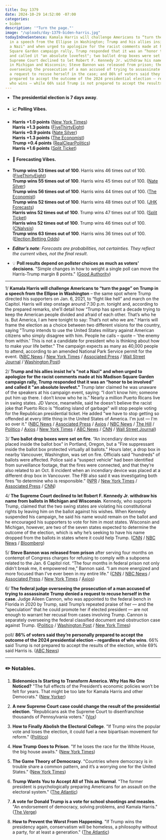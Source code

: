 ```yaml
---
title: Day 1379
date: 2024-10-29 14:52:00 -07:00
categories:
- biden
description: '"Turn the page."'
image: "/uploads/day-1379-biden-harris.jpg"
todayInOneSentence: Kamala Harris will challenge Americans to “turn the page” on Trump
  in a speech from the Ellipse in Washington; Trump and his allies insist he's "not
  a Nazi" and when urged to apologize for the racist comments made at his Madison
  Square Garden campaign rally, Trump responded that it was an “honor to be involved”
  and called it "an absolute lovefest"; two ballot drop boxes were set on fire; the
  Supreme Court declined to let Robert F. Kennedy Jr. withdraw his name from ballots
  in Michigan and Wisconsin; Steve Bannon was released from prison; the federal judge
  overseeing the prosecution of a man accused of trying to assassinate Trump denied
  a request to recuse herself in the case; and 86% of voters said they’re personally
  prepared to accept the outcome of the 2024 presidential election – regardless of
  who wins – while 66% said Trump is not prepared to accept the results of the election.
---
```


* **The presidential election is 7 days away**.
* #### 📈 Polling Vibes.
* **Harris +1.0 points** ([New York Times](https://www.nytimes.com/interactive/2024/us/elections/polls-president.html)) \
**Harris +1.3 points** ([FiveThirtyEight](https://projects.fivethirtyeight.com/polls/president-general/2024/national/)) \
**Harris +0.9 points** ([Nate Silver](https://www.natesilver.net/p/nate-silver-2024-president-election-polls-model)) \
**Harris +1.3 points** ([The Economist](https://www.economist.com/interactive/us-2024-election/trump-harris-polls)) \
**Trump +0.4 points** ([RealClearPolitics](https://www.realclearpolling.com/polls/president/general/2024/trump-vs-harris)) \
**Harris +1.6 points** ([Split Ticket](https://split-ticket.org/2024-presidential-polling-averages/))
* #### 🔮 Forecasting Vibes.
* **Trump wins 53 times out of 100**. Harris wins 46 times out of 100. ([FiveThirtyEight](https://projects.fivethirtyeight.com/2024-election-forecast/)) \
**Trump wins 55 times out of 100**. Harris wins 45 times out of 100. ([Nate Silver](https://www.natesilver.net/p/nate-silver-2024-president-election-polls-model)) \
**Trump wins 56 times out of 100**. Harris wins 44 times out of 100. ([The Economist](https://www.economist.com/interactive/us-2024-election/prediction-model/president/)) \
**Trump wins 52 times out of 100**. Harris wins 48 times out of 100. ([JHK Forecasts](https://projects.jhkforecasts.com/2024/president/#standard)) \
**Harris wins 52 times out of 100**. Trump wins 47 times out of 100. ([Split Ticket](https://split-ticket.org/2024-presidential-ratings/)) \
**Harris wins 52 times out of 100**. Trump wins 46 times out of 100. ([CNalysis](https://projects.cnalysis.com/23-24/president)) \
**Trump wins 63 times out of 100**. Harris wins 36 times out of 100. ([Election Betting Odds](https://www.electionbettingodds.com/)) 

* ***Editor’s note**: Forecasts are probabilities, not certainties. They reflect the current vibes, not the final result*. 

* 💡 **Poll results depend on pollster choices as much as voters’ decisions**. "Simple changes in how to weight a single poll can move the Harris-Trump margin 8 points." ([Good Authority](https://goodauthority.org/news/election-poll-vote2024-data-pollster-choices-weighting/))

--- 


1/ **Kamala Harris will challenge Americans to “turn the page” on Trump in a speech from the Ellipse in Washington** – the same spot where Trump directed his supporters on Jan. 6, 2021, to “fight like hell” and march on the Capitol. Harris will step onstage around 7:30 p.m. tonight and, according to the prepared remarks, she’ll detail how “Trump has spent a decade trying to keep the American people divided and afraid of each other. That’s who he is. But America, I am here tonight to say: That’s not who we are.” Harris will frame the election as a choice between two different visions for the country, saying "Trump intends to use the United States military against American citizens who simply disagree with him. People he calls – quote – 'the enemy from within.' This is not a candidate for president who is thinking about how to make your life better." The campaign expects as many as 40,000 people to attend, according to an amended National Park Service permit for the event. ([NBC News](https://www.nbcnews.com/politics/2024-election/harris-will-ask-voters-turn-page-trump-era-site-jan-6-speech-rcna177669) / [New York Times](https://www.nytimes.com/2024/10/29/us/politics/harris-speech-ellipse-trump.html) / [Associated Press](https://apnews.com/article/harris-trump-closing-argument-ellipse-washington-139a7b390dc30ceab85d9ac56fcc521d) / [Wall Street Journal](https://www.wsj.com/politics/elections/kamala-harris-ellipse-speech-democracy-election-2024-a0bf59c8) / [Washington Post](https://www.washingtonpost.com/elections/2024/10/29/2024-election-campaign-updates-harris-trump/))

2/ **Trump and his allies insist he's "not a Nazi" and when urged to apologize for the racist comments made at his Madison Square Garden campaign rally, Trump responded that it was an “honor to be involved” and called it "an absolute lovefest."** Trump later claimed he was unaware of the speakers at his campaign event, saying: “I don’t know him; someone put him up there. I don’t know who he is.” Nearly a million Puerto Ricans live in swing states. JD Vance, meanwhile, said he doesn't believe the racist joke that Puerto Rico is "floating island of garbage" will stop people voting for the Republican presidential ticket. He added "we have to stop getting so offended at every little thing in the United States of America. I'm just — I'm so over it." ([NBC News](https://www.nbcnews.com/politics/2024-election/trump-allies-insist-s-not-nazi-rcna177774) / [Associated Press](https://apnews.com/article/trump-harris-lovefest-rally-puerto-rico-6e079e7894a7e1db5dd4be76cccb452a) / [Axios](https://www.axios.com/2024/10/29/jd-vance-peurto-rico-racist-joke-trump-rally) / [NBC News](https://www.nbcnews.com/politics/2024-election/vance-racist-jokes-trump-rally-stop-getting-offended-rcna177711) / [The Hill](https://thehill.com/homenews/campaign/4959053-trump-hinchcliffe-puerto-rico-controversy/) / [Politico](https://www.politico.com/live-updates/2024/10/28/2024-elections-live-coverage-updates-analysis/puerto-rico-donald-trump-swing-states-00185816) / [Axios](https://www.axios.com/2024/10/29/trump-comment-puerto-rico-rally-tony-hinchcliffe) / [New York Times](https://www.nytimes.com/live/2024/10/29/us/harris-trump-election) / [ABC News](https://abcnews.go.com/Politics/trump-hits-harris-ahead-closing-argument-speech-ellipse/story?id=115256721) / [CNN](https://www.cnn.com/politics/live-news/trump-harris-election-10-29-24) / [Wall Street Journal](https://www.wsj.com/livecoverage/harris-trump-election-10-29-24))

3/ **Two ballot drop boxes were set on fire**. “An incendiary device was placed inside the ballot box" in Portland, Oregon, but a "Fire suppressant inside the ballot box protected virtually all ballots." Hours later, a drop box in nearby Vancouver, Washington, was set on fire. Officials said "hundreds" of ballots were affected. Police said a “suspect vehicle” had been identified from surveillance footage, that the fires were connected, and that they’re also related to an Oct. 8 incident when an incendiary device was placed at a different drop box in Vancouver. The FBI also said it was investigating both fires “to determine who is responsible.” ([NPR](https://www.npr.org/2024/10/28/nx-s1-5168404/oregon-washington-arizona-ballots-drop-boxes-fires) / [New York Times](https://www.nytimes.com/2024/10/28/us/politics/ballot-box-fires-oregon-washington.html) / [Associated Press](https://apnews.com/article/ballot-drop-boxes-explainer-2024-portland-vancouver-ff3023c566fcc0282eb8ee84de297bf9) / [CNN](https://www.cnn.com/2024/10/28/us/ballot-box-fires-oregon-washington/))

4/ **The Supreme Court declined to let Robert F. Kennedy Jr. withdraw his name from ballots in Michigan and Wisconsin**. Kennedy, who supports Trump, claimed that the two swing states are violating his constitutional rights by leaving him on the ballot against his wishes. When Kennedy suspended his campaign, he said his name would remain on the ballot and he encouraged his supporters to vote for him in most states. Wisconsin and Michigan, however, are two of the seven states expected to determine the outcome of the election, which is why he’s seeking to have his name dropped from the ballots in states where it could help Trump. ([CNN](https://www.cnn.com/2024/10/29/politics/rfk-jr-supreme-court-wisconsin-michigan) / [NBC News](https://www.bloomberg.com/news/articles/2024-10-29/supreme-court-refuses-to-remove-rfk-jr-from-swing-state-ballots) / [Bloomberg](https://www.bloomberg.com/news/articles/2024-10-29/supreme-court-refuses-to-remove-rfk-jr-from-swing-state-ballots))
 
5/ **Steve Bannon was released from prison** after serving four months on contempt of Congress charges for refusing to comply with a subpoena related to the Jan. 6 Capitol riot. “The four months in federal prison not only didn’t break me, it empowered me,” Bannon said. “I am more energized and more focused than I’ve ever been in my entire life.” ([CNN](https://www.cnn.com/2024/10/29/politics/steve-bannon-released-prison/) / [NBC News](https://www.nbcnews.com/politics/justice-department/steve-bannon-released-prison-serving-contempt-congress-sentence-rcna177692) / [Associated Press](https://apnews.com/article/steve-bannon-prison-release-56f2f7a17ae2273a29a0829234f56fae) / [New York Times](https://www.nytimes.com/2024/10/29/us/steve-bannon-prison-release.html) / [Axios](https://www.axios.com/2024/10/29/steve-bannon-released-prison-trump-election))

6/ **The federal judge overseeing the prosecution of a man accused of trying to assassinate Trump denied a request to recuse herself in the case**. Judge Aileen Cannon, who was appointed to the federal bench in Florida in 2020 by Trump, said Trump’s repeated praise of her — and the “speculation” that he could promote her if elected president — are not enough to warrant her recusal from cases involving Trump. Cannon is separately overseeing the federal classified document and obstruction case against Trump. ([Politico](https://www.politico.com/news/2024/10/29/aileen-cannon-trump-recusal-00186054) / [Washington Post](https://www.washingtonpost.com/national-security/2024/10/29/judge-cannon-recusal-trump-assassination-attempt/) / [New York Times](https://www.nytimes.com/2024/10/29/us/politics/judge-aileen-cannon-trump-assassination.html))

poll/ **86% of voters said they’re personally prepared to accept the outcome of the 2024 presidential election – regardless of who wins**. 66% said Trump is not prepared to accept the results of the election, while 69% said Harris is. ([ABC News](https://abcnews.go.com/Politics/voters-ready-accept-election-results-doubt-trump-poll/story?id=115083971))


---

### ✏️ Notables.

1. **Bidenomics Is Starting to Transform America. Why Has No One Noticed?** "The full effects of the President’s economic policies won’t be felt for years. That might be too late for Kamala Harris and other Democrats." ([New Yorker](https://www.newyorker.com/magazine/2024/11/04/bidenomics-is-starting-to-transform-america-why-has-no-one-noticed))

2. **A new Supreme Court case could change the result of the presidential election**. "Republicans ask the Supreme Court to disenfranchise thousands of Pennsylvania voters." ([Vox](https://www.vox.com/scotus/380170/supreme-court-pennsylvania-election-republican-genser))

3. **How to Finally Abolish the Electoral College**. "If Trump wins the popular vote and loses the election, it could fuel a new bipartisan movement for reform." ([Politico](https://www.politico.com/news/magazine/2024/10/29/trump-election-loss-electoral-college-column-00185866))

4. **How Trump Goes to Prison**. "If he loses the race for the White House, the big house awaits." ([New York Times](https://nymag.com/intelligencer/article/trump-prison-election.html))

5. **The Game Theory of Democracy**. "Countries where democracy is in trouble share a common pattern, and it’s a worrying one for the United States." ([New York Times](https://www.nytimes.com/2024/10/29/magazine/democracy-elections-game.html))

6. **Trump Wants You to Accept All of This as Normal**. "The former president is psychologically preparing Americans for an assault on the electoral system." ([The Atlantic](https://www.theatlantic.com/politics/archive/2024/10/maidison-square-garden-election-fraud/680429/))

7. **A vote for Donald Trump is a vote for school shootings and measles**. "An endorsement of democracy, solving problems, and Kamala Harris." ([The Verge](https://www.theverge.com/24282022/kamala-harris-endorsement-presidential-election-2024))

8. **How to Prevent the Worst From Happening**. "If Trump wins the presidency again, conservatism will be homeless, a philosophy without a party, for at least a generation." ([The Atlantic](https://www.theatlantic.com/ideas/archive/2024/10/conservative-argument-against-trump/680438/))